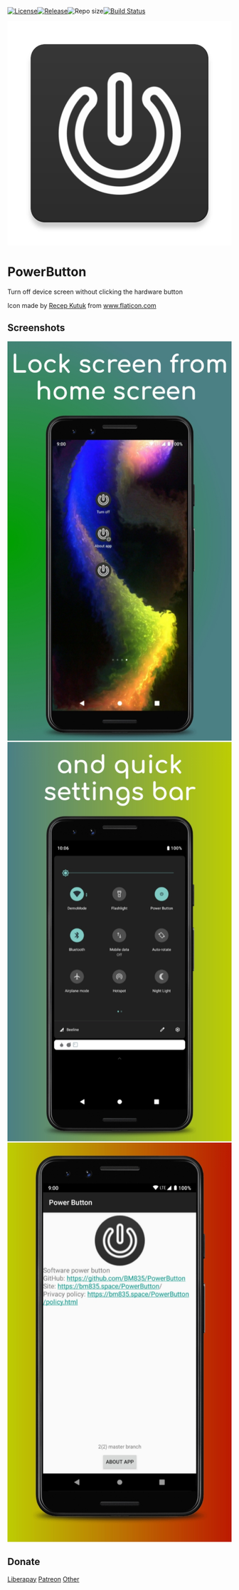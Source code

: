 [![License](https://img.shields.io/badge/License-MIT-blue.svg)](https://github.com/BM835/PowerButton/blob/master/LICENSE)[![Release](https://img.shields.io/github/release/bm835/PowerButton.svg?style=flat)](https://github.com/bm835/PowerButton/releases)![Repo size](https://img.shields.io/github/repo-size/bm835/PowerButton.svg?style=flat)[![Build Status](https://gitlab.com/BM835/powerbutton/badges/master/pipeline.svg)](https://gitlab.com/BM835/powerbutton/pipelines)

![icon 1](fastelane/metadata/android/en-US/icon.png)
# PowerButton
Turn off device screen without clicking the hardware button

Icon made by [Recep Kutuk](https://www.flaticon.com/authors/recep-kutuk) from www.flaticon.com

## Screenshots
![screenshot 1](fastelane/metadata/android/en-US/phoneScreenshots/1.jpg)
![screenshot 1](fastelane/metadata/android/en-US/phoneScreenshots/2.jpg)
![screenshot 1](fastelane/metadata/android/en-US/phoneScreenshots/3.jpg)

## Donate
[Liberapay](https://liberapay.com/BM835/)
[Patreon](https://patreon.com/Bm835)
[Other](https://bm835.space/PowerButton/funding.html)
